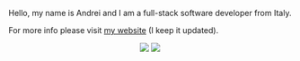 
Hello, my name is Andrei and I am a full-stack software developer from Italy. 

For more info please visit [my website](https://andre-i.eu) (I keep it updated).


<p align="center">
  <img src="https://andre-i.eu:8080/api/v1/ipResource/github.png?a=13" onerror="this.style.display='none'" />
  <img src="https://github-readme-stats.vercel.app/api/top-langs/?username=goto-eof&size_weight=2&count_weight=0.5&langs_count=20&layout=compact&theme=github_dark&card_width=800&hide_border=true" />
</p>

